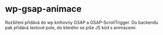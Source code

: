 # wp-gsap-animace

Rozšíření přidává do wp knihovny GSAP a GSAP-ScrollTrigger.
Do backendu pak přidává textové pole, do kterého se píše JS kód s animacemi.
